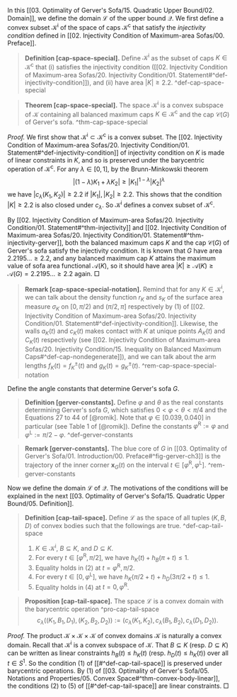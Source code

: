 In this [[03. Optimality of Gerver's Sofa/15. Quadratic Upper Bound/02. Domain]], we define the domain $\mathcal{L}$ of the upper bound $\mathcal{Q}$. We first define a convex subset $\mathcal{K}^\mathrm{i}$ of the space of caps $\mathcal{K}^\mathrm{c}$ that satisfy the _injectivity condition_ defined in [[02. Injectivity Condition of Maximum-area Sofas/00. Preface]].

> __Definition [cap-space-special].__ Define $\mathcal{K}^\mathrm{i}$ as the subset of caps $K \in \mathcal{K}^\mathrm{c}$ that (i) satisfies the injectivity condition ([[02. Injectivity Condition of Maximum-area Sofas/20. Injectivity Condition/01. Statement#^def-injectivity-condition]]), and (ii) have area $|K| \geq 2.2$. ^def-cap-space-special

> __Theorem [cap-space-special].__ The space $\mathcal{K}^\mathrm{i}$ is a convex subspace of $\mathcal{K}$ containing all balanced maximum caps $K \in \mathcal{K}^\mathrm{c}$ and the cap $\mathcal{C}(G)$ of Gerver's sofa. ^thm-cap-space-special

_Proof._ We first show that $\mathcal{K}^\mathrm{i} \subset \mathcal{K}^\mathrm{c}$ is a convex subset. The [[02. Injectivity Condition of Maximum-area Sofas/20. Injectivity Condition/01. Statement#^def-injectivity-condition]] of injectivity condition on $K$ is made of linear constraints in $K$, and so is preserved under the barycentric operation of $\mathcal{K}^\mathrm{c}$. For any $\lambda \in [0, 1]$, by the Brunn-Minkowski theorem
$$
|(1 - \lambda)K_1 + \lambda K_2| \geq |K_1|^{1 - \lambda} |K_2|^{\lambda}
$$
we have $|c_\lambda(K_1, K_2)| \geq 2.2$ if $|K_1|, |K_2| \geq 2.2$. This shows that the condition $|K| \geq 2.2$ is also closed under $c_\lambda$. So $\mathcal{K}^\mathrm{i}$ defines a convex subset of $\mathcal{K}^\mathrm{c}$.

By [[02. Injectivity Condition of Maximum-area Sofas/20. Injectivity Condition/01. Statement#^thm-injectivity]] and [[02. Injectivity Condition of Maximum-area Sofas/20. Injectivity Condition/01. Statement#^thm-injectivity-gerver]], both the balanced maximum caps $K$ and the cap $\mathcal{C}(G)$ of Gerver's sofa satisfy the injectivity condition. It is known that $G$ have area $2.2195\dots \geq 2.2$, and any balanced maximum cap $K$ attains the maximum value of sofa area functional $\mathcal{A}(K)$, so it should have area $|K| \geq \mathcal{A}(K) \geq \mathcal{A}(G) = 2.2195\dots \geq 2.2$ again. □

> __Remark [cap-space-special-notation].__ Remind that for any $K \in \mathcal{K}^\mathrm{i}$, we can talk about the density function $r_K$ and $s_K$ of the surface area measure $\sigma_K$ on $[0, \pi/2)$ and $(\pi/2, \pi]$ respectively by (1) of [[02. Injectivity Condition of Maximum-area Sofas/20. Injectivity Condition/01. Statement#^def-injectivity-condition]]. Likewise, the walls $a_K(t)$ and $c_K(t)$ makes contact with $K$ at unique points $A_K(t)$ and $C_K(t)$ respectively (see [[02. Injectivity Condition of Maximum-area Sofas/20. Injectivity Condition/15. Inequality on Balanced Maximum Caps#^def-cap-nondegenerate]]), and we can talk about the arm lengths $f_K(t) = f_K^{\pm}(t)$ and $g_K(t) = g_K^{\pm}(t)$. ^rem-cap-space-special-notation

Define the angle constants that determine Gerver's sofa $G$.

> __Definition [gerver-constants].__ Define $\varphi$ and $\theta$ as the real constants determining Gerver's sofa $G$, which satisfies $0 < \varphi < \theta < \pi/4$ and the Equations 27 to 44 of [@romik]. Note that $\varphi \in [0.039, 0.040]$ in particular (see Table 1 of [@romik]). Define the constants $\varphi^{\mathrm{R}} := \varphi$ and $\varphi^{\text{L}} := \pi/2 - \varphi$. ^def-gerver-constants

> __Remark [gerver-constants].__ The blue core of $G$ in [[03. Optimality of Gerver's Sofa/01. Introduction/00. Preface#^fig-gerver-ch3]] is the trajectory of the inner corner $\mathbf{x}_G(t)$ on the interval $t \in [\varphi^\mathrm{R}, \varphi^\mathrm{L}]$. ^rem-gerver-constants

Now we define the domain $\mathcal{L}$ of $\mathcal{Q}$. The motivations of the conditions will be explained in the next [[03. Optimality of Gerver's Sofa/15. Quadratic Upper Bound/05. Definition]].

> __Definition [cap-tail-space].__ Define $\mathcal{L}$ as the space of all tuples $(K, B, D)$ of convex bodies such that the followings are true. ^def-cap-tail-space
> 
> 1. $K \in \mathcal{K}^\mathrm{i}$, $B \subseteq K$, and $D \subseteq K$.
> 2. For every $t \in [\varphi^\mathrm{R}, \pi/2]$, we have $h_K(t) + h_B(\pi + t) \leq 1$.
> 3. Equality holds in (2) at $t = \varphi^\mathrm{R}, \pi/2$.
> 4. For every $t \in [0, \varphi^\mathrm{L}]$, we have $h_K(\pi/2 + t) + h_D(3\pi/2 + t) \leq 1$.
> 5. Equality holds in (4) at $t = 0, \varphi^\mathrm{R}$.

> __Proposition [cap-tail-space].__ The space $\mathcal{L}$ is a convex domain with the barycentric operation ^pro-cap-tail-space
$$
c_\lambda((K_1, B_1, D_1), (K_2, B_2, D_2)) := (c_\lambda(K_1, K_2), c_\lambda(B_1, B_2), c_\lambda(D_1, D_2)). 
$$

_Proof._ The product $\mathcal{K} \times \mathcal{K} \times \mathcal{K}$ of convex domains $\mathcal{K}$ is naturally a convex domain. Recall that $\mathcal{K}^\mathrm{i}$ is a convex subspace of $\mathcal{K}$. That $B \subseteq K$ (resp. $D \subseteq K$) can be written as linear constraints $h_B(t) \leq h_K(t)$ (resp. $h_D(t) \leq h_K(t)$) over all $t \in S^1$. So the condition (1) of [[#^def-cap-tail-space]] is preserved under barycentric operations. By (1) of [[03. Optimality of Gerver's Sofa/05. Notations and Properties/05. Convex Space#^thm-convex-body-linear]], the conditions (2) to (5) of [[#^def-cap-tail-space]] are linear constraints. □